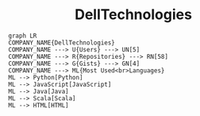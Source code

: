 <h1 align="center">DellTechnologies</h1>

```mermaid
graph LR
COMPANY_NAME{DellTechnologies}
COMPANY_NAME ---> U{Users} ---> UN[5]
COMPANY_NAME ---> R{Repositories} ---> RN[58]
COMPANY_NAME ---> G{Gists} ---> GN[4]
COMPANY_NAME ---> ML{Most Used<br>Languages}
ML --> Python[Python]
ML --> JavaScript[JavaScript]
ML --> Java[Java]
ML --> Scala[Scala]
ML --> HTML[HTML]
```
